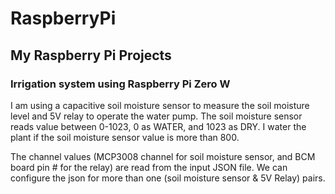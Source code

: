# RaspberryPi
## My Raspberry Pi Projects
### Irrigation system using Raspberry Pi Zero W
I am using a capacitive soil moisture sensor to measure the soil moisture level and 5V relay to operate the water pump. The soil moisture sensor reads value between 0-1023, 0 as WATER, and 1023 as DRY. I water the plant if the soil moisture sensor value is more than 800.

The channel values (MCP3008 channel for soil moisture sensor, and BCM board pin # for the relay) are read from the input JSON file.
We can configure the json for more than one (soil moisture sensor & 5V Relay) pairs.
